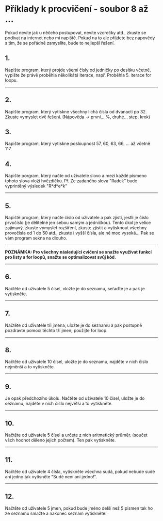# Příklady k procvičení - soubor 8 až ...

Pokud nevíte jak u něčeho postupovat, nevíte vzorečky atd., zkuste se podívat na internet nebo mi napiště. 
Pokud na to ale příjdete bez nápovědy s tím, že se pořádně zamyslíte, bude to
nejlepší řešení.

## 1. 
Napište program, který projde všemi čísly od jedničky po desítku včetně, vypište že právě proběhla několikátá iterace, např. Proběhla 5. iterace for loopu.

___
## 2.
Napište program, který vytiskne všechny lichá čísla od dvanacti po 32. Zkuste vymyslet dvě řešení. (Nápověda -> první... %, druhé... step, krok)

## 3.
Napište program, který vytiskne posloupnost 57, 60, 63, 66, ... až včetně 117.

## 4. 
Napište porgram, který načte od uživatele slovo a mezi každé písmeno tohoto slova vloží hvězdičku. Př. Ze zadaného slova "Radek" bude vyprintěný výsledek "R\*d\*e\*k"
___
## 5. 
Napiště program, který načte číslo od uživatele a pak zjistí, jestli je číslo prvočíslo (je dělitelné jen sebou samým a jedničkou). Tento úkol je velice zajímavý, zkuste vymyslet rozšíření, zkuste zjistit a vytisknout všechny provočísla od 1 do 50 atd., zkuste i vyšší čísla, ale né moc vysoká... Pak se vám program sekna na dlouho.
___
**POZNÁMKA: Pro všechny následující cvičení se snažte využívat funkcí pro listy a for loopů, snažte se optimalizovat svůj kód.**
___
## 6. 
Načtěte od uživatele 5 čísel, vložte je do seznamu, seřaďte je a pak je vytiskněte.
___
## 7. 
Načtěte od uživatele tři jména, uložte je do seznamu a pak postupně pozdravte pomocí těchto tří jmen, použijte for loop.
___
## 8. 
Načtěte od uživatele 10 čísel, uložte je do seznamu, najděte v nich číslo nejměnší a to vytiskněte.
___
## 9.
Je opak předchozího úkolu. Načtěte od uživatele 10 čísel, uložte je do seznamu, najděte v nich číslo největší a to vytiskněte.
___
## 10. 
Načtěte od uživatele 5 čísel a určete z nich aritmetický průměr. (součet všch hodnot děleno jejich počtem). Ten pak vytiskněte.
___
## 11.
Načtěte od uživatele 4 čísla, vytiskněte všechna sudá, pokud nebude sudé ani jedno tak vytisněte "Sudé není ani jedno!".
___
## 12. 
Načtěte od uživatele 5 jmen, pokud bude jméno delší než 5 písmen tak ho ze seznamu smažte a nakonec seznam vytiskněte.